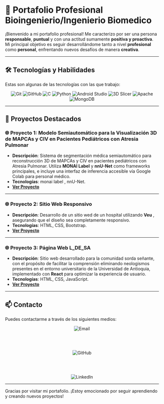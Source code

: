 # 💼 Portafolio Profesional Bioingenierio/Ingenierio Biomedico
¡Bienvenido a mi portafolio profesional! Me caracterizo por ser una persona **responsable**, **puntual** y con una actitud sumamente **positiva y proactiva**. Mi principal objetivo es seguir desarrollándome tanto a nivel **profesional** como **personal**, enfrentando nuevos desafíos de manera  **creativa**.

---

## 🛠️ Tecnologías y Habilidades

Estas son algunas de las tecnologías con las que trabajo:

<p align="center">
  <img src="https://img.shields.io/badge/Git-F05032?style=for-the-badge&logo=git&logoColor=white" alt="Git" />
  <img src="https://img.shields.io/badge/GitHub-181717?style=for-the-badge&logo=github&logoColor=white" alt="GitHub" />
  <img src="https://img.shields.io/badge/C-A8B9CC?style=for-the-badge&logo=c&logoColor=white" alt="C" />
  <img src="https://img.shields.io/badge/Python-3776AB?style=for-the-badge&logo=python&logoColor=white" alt="Python" />
  <img src="https://img.shields.io/badge/Android%20Studio-3DDC84?style=for-the-badge&logo=android-studio&logoColor=white" alt="Android Studio" />
  <img src="https://img.shields.io/badge/3D%20Slicer-005C9C?style=for-the-badge&logoColor=white" alt="3D Slicer" />
  <img src="https://img.shields.io/badge/Apache-D22128?style=for-the-badge&logo=apache&logoColor=white" alt="Apache" />
  <img src="https://img.shields.io/badge/MongoDB-47A248?style=for-the-badge&logo=mongodb&logoColor=white" alt="MongoDB" />
</p>

---

## 🚀 Proyectos Destacados

### 🌐 Proyecto 1: **Modelo Semiautomático para la Visualización 3D de MAPCAs y CIV en Pacientes Pediátricos con Atresia Pulmonar**
- **Descripción**: Sistema de segmentación médica semiautomático para reconstrucción 3D de MAPCAs y CIV en pacientes pediátricos con Atresia Pulmonar. Utiliza **MONAI Label** y **nnU-Net** como frameworks principales, e incluye una interfaz de inferencia accesible vía Google Colab para personal médico.
- **Tecnologías**: monai label , nnU-Net.
- **[Ver Proyecto](https://github.com/Andresf-Asprilla/Modelo-segmentacion-APCIVMAPCAs)**

---

### 🌐 Proyecto 2: **Sitio Web Responsivo**
- **Descripción**: Desarrollo de un sitio wed  de un hospital utilizando **Veu** , asegurando que el diseño sea completamente responsivo.
- **Tecnologías**: HTML, CSS, Bootstrap.
- **[Ver Proyecto](https://github.com/Andresf-Asprilla/lisconsultas)**

---

### 🌐 Proyecto 3: **Página Web L_DE_SA**
- **Descripción**: Sitio web desarrollado para la comunidad sorda señante, con el propósito de facilitar la comprensión eliminando neologismos presentes en el entorno universitario de la Universidad de Antioquia, implementado con **React** para optimizar la experiencia de usuario.
- **Tecnologías**: HTML, CSS, JavaScript.
- **[Ver Proyecto](https://github.com/Andresf-Asprilla/L_DE_SA_react)**


---


## 📫 Contacto

Puedes contactarme a través de los siguientes medios:

<div align="center">

  <!-- Sección de Email -->
  <a href="mailto:luis.asprilla@est.iudigital.edu.co" style="text-decoration: none;">
    <img src="https://img.shields.io/badge/Email-EA4335?style=for-the-badge&logo=gmail&logoColor=white" alt="Email" />
  </a>

  <br><br>

  <!-- Sección de GitHub -->
  <a href="https://github.com/LuisDavidaspr2003?tab=repositories" style="text-decoration: none;">
    <img src="https://img.shields.io/badge/GitHub-181717?style=for-the-badge&logo=github&logoColor=white" alt="GitHub" />
  </a>

  <br><br>

  <!-- Sección de LinkedIn -->
  <a href="https://www.linkedin.com/in/luis-david-asprilla-mosquera-87b0ba23b" style="text-decoration: none;">
    <img src="https://img.shields.io/badge/LinkedIn-0A66C2?style=for-the-badge&logo=linkedin&logoColor=white" alt="LinkedIn" />
  </a>

</div>




---

Gracias por visitar mi portafolio. ¡Estoy emocionado por seguir aprendiendo y creando nuevos proyectos!
